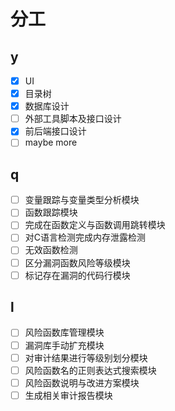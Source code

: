 # 分工

## y

- [x] UI
- [x] 目录树
- [x] 数据库设计
- [ ] 外部工具脚本及接口设计
- [x] 前后端接口设计
- [ ] maybe more

## q

- [ ] 变量跟踪与变量类型分析模块
- [ ] 函数跟踪模块
- [ ] 完成在函数定义与函数调用跳转模块
- [ ] 对C语言检测完成内存泄露检测
- [ ] 无效函数检测
- [ ] 区分漏洞函数风险等级模块
- [ ] 标记存在漏洞的代码行模块

## l

- [ ] 风险函数库管理模块
- [ ] 漏洞库手动扩充模块
- [ ] 对审计结果进行等级别划分模块
- [ ] 风险函数名的正则表达式搜索模块
- [ ] 风险函数说明与改进方案模块
- [ ] 生成相关审计报告模块